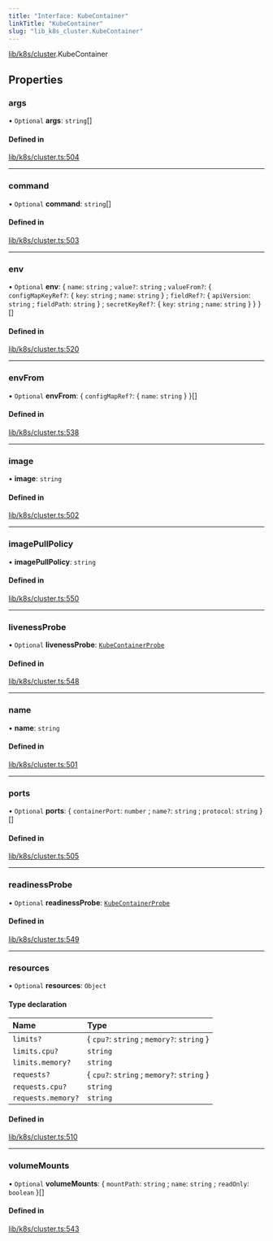 ```yaml
---
title: "Interface: KubeContainer"
linkTitle: "KubeContainer"
slug: "lib_k8s_cluster.KubeContainer"
---
```


[lib/k8s/cluster](../modules/lib_k8s_cluster.md).KubeContainer

## Properties

### args

• `Optional` **args**: `string`[]

#### Defined in

[lib/k8s/cluster.ts:504](https://github.com/kinvolk/headlamp/blob/16fcc2a7/frontend/src/lib/k8s/cluster.ts#L504)

___

### command

• `Optional` **command**: `string`[]

#### Defined in

[lib/k8s/cluster.ts:503](https://github.com/kinvolk/headlamp/blob/16fcc2a7/frontend/src/lib/k8s/cluster.ts#L503)

___

### env

• `Optional` **env**: { `name`: `string` ; `value?`: `string` ; `valueFrom?`: { `configMapKeyRef?`: { `key`: `string` ; `name`: `string`  } ; `fieldRef?`: { `apiVersion`: `string` ; `fieldPath`: `string`  } ; `secretKeyRef?`: { `key`: `string` ; `name`: `string`  }  }  }[]

#### Defined in

[lib/k8s/cluster.ts:520](https://github.com/kinvolk/headlamp/blob/16fcc2a7/frontend/src/lib/k8s/cluster.ts#L520)

___

### envFrom

• `Optional` **envFrom**: { `configMapRef?`: { `name`: `string`  }  }[]

#### Defined in

[lib/k8s/cluster.ts:538](https://github.com/kinvolk/headlamp/blob/16fcc2a7/frontend/src/lib/k8s/cluster.ts#L538)

___

### image

• **image**: `string`

#### Defined in

[lib/k8s/cluster.ts:502](https://github.com/kinvolk/headlamp/blob/16fcc2a7/frontend/src/lib/k8s/cluster.ts#L502)

___

### imagePullPolicy

• **imagePullPolicy**: `string`

#### Defined in

[lib/k8s/cluster.ts:550](https://github.com/kinvolk/headlamp/blob/16fcc2a7/frontend/src/lib/k8s/cluster.ts#L550)

___

### livenessProbe

• `Optional` **livenessProbe**: [`KubeContainerProbe`](lib_k8s_cluster.KubeContainerProbe.md)

#### Defined in

[lib/k8s/cluster.ts:548](https://github.com/kinvolk/headlamp/blob/16fcc2a7/frontend/src/lib/k8s/cluster.ts#L548)

___

### name

• **name**: `string`

#### Defined in

[lib/k8s/cluster.ts:501](https://github.com/kinvolk/headlamp/blob/16fcc2a7/frontend/src/lib/k8s/cluster.ts#L501)

___

### ports

• `Optional` **ports**: { `containerPort`: `number` ; `name?`: `string` ; `protocol`: `string`  }[]

#### Defined in

[lib/k8s/cluster.ts:505](https://github.com/kinvolk/headlamp/blob/16fcc2a7/frontend/src/lib/k8s/cluster.ts#L505)

___

### readinessProbe

• `Optional` **readinessProbe**: [`KubeContainerProbe`](lib_k8s_cluster.KubeContainerProbe.md)

#### Defined in

[lib/k8s/cluster.ts:549](https://github.com/kinvolk/headlamp/blob/16fcc2a7/frontend/src/lib/k8s/cluster.ts#L549)

___

### resources

• `Optional` **resources**: `Object`

#### Type declaration

| Name | Type |
| :------ | :------ |
| `limits?` | { `cpu?`: `string` ; `memory?`: `string`  } |
| `limits.cpu?` | `string` |
| `limits.memory?` | `string` |
| `requests?` | { `cpu?`: `string` ; `memory?`: `string`  } |
| `requests.cpu?` | `string` |
| `requests.memory?` | `string` |

#### Defined in

[lib/k8s/cluster.ts:510](https://github.com/kinvolk/headlamp/blob/16fcc2a7/frontend/src/lib/k8s/cluster.ts#L510)

___

### volumeMounts

• `Optional` **volumeMounts**: { `mountPath`: `string` ; `name`: `string` ; `readOnly`: `boolean`  }[]

#### Defined in

[lib/k8s/cluster.ts:543](https://github.com/kinvolk/headlamp/blob/16fcc2a7/frontend/src/lib/k8s/cluster.ts#L543)
